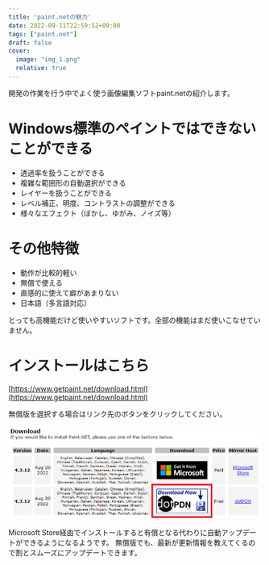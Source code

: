 ```yaml
---
title: 'paint.netの魅力'
date: 2022-09-11T22:59:52+09:00
tags: ["paint.net"]
draft: false
cover:
  image: "img_1.png"
  relative: true
---
```

開発の作業を行う中でよく使う画像編集ソフトpaint.netの紹介します。

# Windows標準のペイントではできないことができる
- 透過率を扱うことができる
- 複雑な範囲形の自動選択ができる
- レイヤーを扱うことができる
- レベル補正、明度、コントラストの調整ができる
- 様々なエフェクト（ぼかし、ゆがみ、ノイズ等）

# その他特徴
- 動作が比較的軽い
- 無償で使える
- 直感的に使えて癖があまりない
- 日本語（多言語対応）

とっても高機能だけど使いやすいソフトです。全部の機能はまだ使いこなせていません。

# インストールはこちら
[https://www.getpaint.net/download.html](https://www.getpaint.net/download.html)

無償版を選択する場合はリンク先のボタンをクリックしてください。

![img_2.png](img_2.png)

Microsoft Store経由でインストールすると有償となる代わりに自動アップデートができるようになるようです。
無償版でも、最新が更新情報を教えてくるので割とスムーズにアップデートできます。